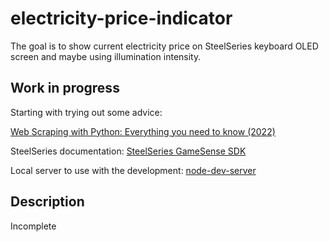 # electricity-price-indicator
The goal is to show current electricity price on SteelSeries keyboard OLED screen and maybe using illumination intensity.
 
## Work in progress
Starting with trying out some advice:

[Web Scraping with Python: Everything you need to know (2022)](https://www.scrapingbee.com/blog/web-scraping-101-with-python/)

SteelSeries documentation:
[SteelSeries GameSense SDK](https://github.com/SteelSeries/gamesense-sdk)

Local server to use with the development:
[node-dev-server](https://github.com/Karmar2323/node-dev-server)

## Description
Incomplete
